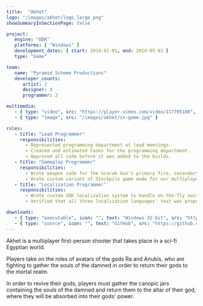 ```yaml
---
title:  "Akhet"
logo: "/images/akhet/logo_large.png"
showSummaryInSectionPage: false

project:
   engine: "UDK"
   platforms: [ "Windows" ]
   development_dates: { start: 2014-01-01, end: 2014-05-01 }
   type: "Game"

team:
   name: "Pyramid Scheme Productions"
   developer_counts:
      artist: 2
      designer: 4
      programmer: 2

multimedia:
   - { type: "video", src: "https://player.vimeo.com/video/117705100", width: 640, height: 291 }
   - { type: "image", src: "/images/akhet/in-game.jpg" }

roles:
   - title: "Lead Programmer"
     responsibilities:
       - Represented programming department at lead meetings.
       - Created and estimated tasks for the programming department.
       - Approved all code before it was added to the builds.
   - title: "Gameplay Programmer"
     responsibilities:
       - Wrote weapon code for the Scarab Gun's primary fire, secondary fire, and trap zones.
       - Wrote custom variant of Stockpile game mode for our multiplayer map.
   - title: "Localization Programmer"
     responsibilities:
       - Wrote custom UDK localization system to handle on-the-fly switching of text language.
       - Verified that all three localization languages' text was properly sized and formatted in-game.

downloads:
   - { type: "executable", icon: "", text: "Windows 32-bit", src: "https://drive.google.com/file/d/0B_hCCMt-RLjed0kxeHgyZTV4VmM/view?usp=sharing" }
   - { type: "source", icon: "", text: "GitHub", src: "https://github.com/vingenuity/akhet-source" }
---
```


Akhet is a multiplayer first-person shooter that takes place in a sci-fi Egyptian world.

<!--more-->

Players take on the roles of avatars of the gods Ra and Anubis, who are fighting to gather the souls of the damned in order to return their gods to the mortal realm.

In order to revive their gods, players must gather the canopic jars containing the souls of the damned and return them to the altar of their god, where they will be absorbed into their gods' power.